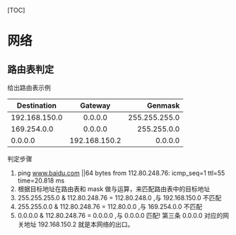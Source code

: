 [TOC]

# 网络

## 路由表判定
给出路由表示例

| Destination        | Gateway           | Genmask  |
| ------------- |:-------------:| -----:|
| 192.168.150.0      | 0.0.0.0 | 255.255.255.0 |
| 169.254.0.0  | 0.0.0.0      |  255.255.0.0  |
|  0.0.0.0 | 192.168.150.2      |    0.0.0.0 |

判定步骤
1. ping www.baidu.com ||64 bytes from 112.80.248.76: icmp_seq=1 ttl=55 time=20.818 ms
2. 根据目标地址在路由表和 mask 做与运算，来匹配路由表中的目标地址
3. 255.255.255.0 & 112.80.248.76 = 112.80.248.0 ,与 192.168.150.0 不匹配
4. 255.255.0.0 & 112.80.248.76 = 112.80.0.0 ,与 169.254.0.0 不匹配
5. 0.0.0.0 & 112.80.248.76 = 0.0.0.0 ,与 0.0.0.0 匹配! 第三条 0.0.0.0 对应的网关地址 192.168.150.2
就是本网络的出口。